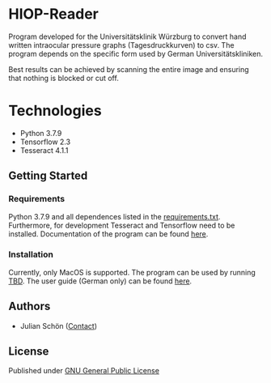 # HIOP-Reader
Program developed for the Universitätsklinik Würzburg to convert hand written intraocular pressure graphs
(Tagesdruckkurven) to csv. The program depends on the specific form used by German Universitätskliniken.

Best results can be achieved by scanning the entire image and ensuring that nothing is blocked or
cut off.

# Technologies
* Python 3.7.9
* Tensorflow 2.3
* Tesseract 4.1.1

## Getting Started
### Requirements
Python 3.7.9 and all dependences listed in the [requirements.txt](requirements.txt). Furthermore, for
development Tesseract and Tensorflow need to be installed.
Documentation of the program can be found [here](docs/_build/html/index.html).

### Installation
Currently, only MacOS is supported. The program can be used by running [TBD](). The user guide (German only) can be found [here](Benutzerhandbuch.pdf).

## Authors

* Julian Schön ([Contact](hiopreader@gmail.com))

## License
Published under [GNU General Public License](LICENSE)
